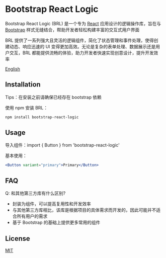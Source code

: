 # Bootstrap React Logic

Bootstrap React Logic (BRL) 是一个专为 [React](https://react.dev) 应用设计的逻辑操作库，旨在与 [Bootstrap](https://getbootstrap.com) 样式无缝结合，帮助开发者轻松构建丰富的交互式用户界面

BRL 提供了一系列强大且灵活的逻辑组件，简化了状态管理和事件处理，使得创建动态、响应迅速的 UI 变得更加高效。无论是复杂的表单处理、数据展示还是用户交互，BRL 都能提供流畅的体验，助力开发者快速实现创意设计，提升开发效率

[English](./README.md)

## Installation

Tips：在安装之前请确保已经存在 bootstrap 依赖

使用 npm 安装 BRL：

```bash
npm install bootstrap-react-logic
```

## Usage

导入组件：import { Button } from 'bootstrap-react-logic'

基本使用：

```jsx
<Button variant="primary">Primary</Button>
```

## FAQ

Q: 和其他第三方库有什么区别?

- 封装为组件，可以提高复用性和开发效率
- 与其他第三方库相比，该库是根据项目的具体需求而开发的，因此可能并不适合所有用户的需求
- 基于 Bootstrap 的基础上提供更多常用的组件

## License

[MIT](https://opensource.org/licenses/MIT)
